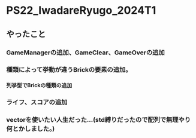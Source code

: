 # PS22_IwadareRyugo_2024T1

## やったこと

### GameManagerの追加、GameClear、GameOverの追加
### 種類によって挙動が違うBrickの要素の追加。
#### 列挙型でBrickの種類の追加
### ライフ、スコアの追加
### vectorを使いたい人生だった…(std縛りだったので配列で無理やり何とかしました。)
